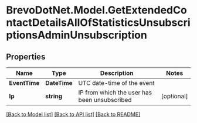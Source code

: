 # BrevoDotNet.Model.GetExtendedContactDetailsAllOfStatisticsUnsubscriptionsAdminUnsubscription

## Properties

Name | Type | Description | Notes
------------ | ------------- | ------------- | -------------
**EventTime** | **DateTime** | UTC date-time of the event | 
**Ip** | **string** | IP from which the user has been unsubscribed | [optional] 

[[Back to Model list]](../../README.md#documentation-for-models) [[Back to API list]](../../README.md#documentation-for-api-endpoints) [[Back to README]](../../README.md)


